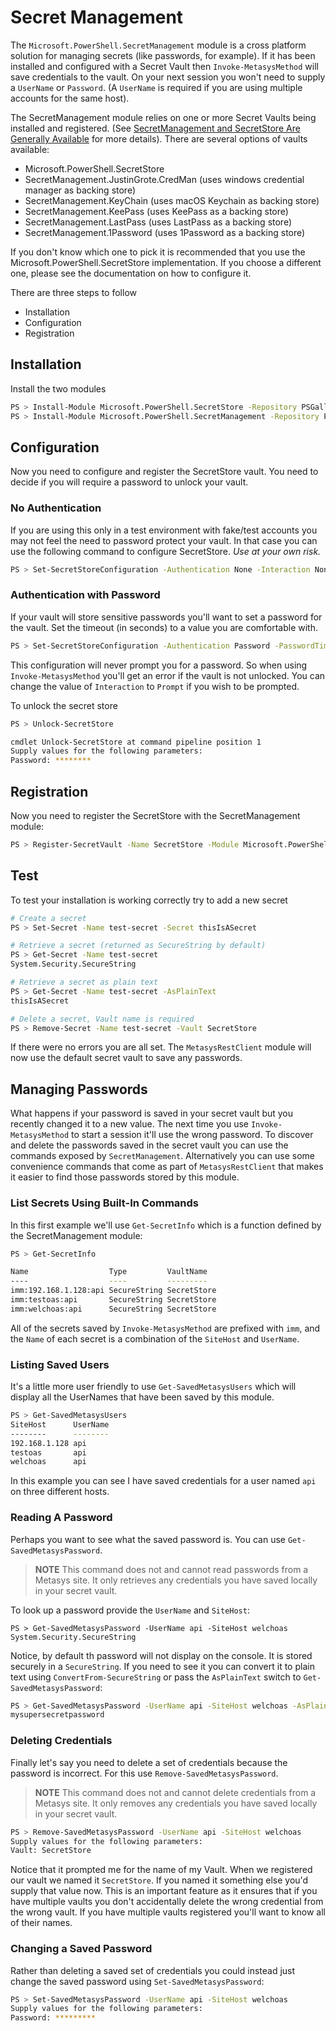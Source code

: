 # Secret Management

The `Microsoft.PowerShell.SecretManagement` module is a cross platform solution for managing secrets (like passwords, for example). If it has been installed and configured with a Secret Vault then `Invoke-MetasysMethod` will save credentials to the vault. On your next session you won't need to supply a `UserName` or `Password`. (A `UserName` is required if you are using multiple accounts for the same host).

The SecretManagement module relies on one or more Secret Vaults being installed and registered. (See [SecretManagement and SecretStore Are Generally Available](https://devblogs.microsoft.com/powershell/secretmanagement-and-secretstore-are-generally-available/) for more details). There are several options of vaults available:

* Microsoft.PowerShell.SecretStore
* SecretManagement.JustinGrote.CredMan (uses windows credential manager as backing store)
* SecretManagement.KeyChain (uses macOS Keychain as backing store)
* SecretManagement.KeePass (uses KeePass as a backing store)
* SecretManagement.LastPass (uses LastPass as a backing store)
* SecretManagement.1Password (uses 1Password as a backing store)

If you don't know which one to pick it is recommended that you use the Microsoft.PowerShell.SecretStore implementation. If you choose a different one, please see the documentation on how to configure it.

There are three steps to follow

* Installation
* Configuration
* Registration

## Installation

Install the two modules

```bash
PS > Install-Module Microsoft.PowerShell.SecretStore -Repository PSGallery
PS > Install-Module Microsoft.PowerShell.SecretManagement -Repository PSGallery
```

## Configuration

Now you need to configure and register the SecretStore vault. You need to decide if you will require a password to unlock your vault.

### No Authentication

If you are using this only in a test environment with fake/test accounts you may not feel the need to password protect your vault. In that case you can use the following command to configure SecretStore. *Use at your own risk.*

```bash
PS > Set-SecretStoreConfiguration -Authentication None -Interaction None
```

### Authentication with Password

If your vault will store sensitive passwords you'll want to set a password for the vault. Set the timeout (in seconds) to a value you are comfortable with.

```bash
PS > Set-SecretStoreConfiguration -Authentication Password -PasswordTimeout 1800 -Interaction None
```

This configuration will never prompt you for a password. So when using `Invoke-MetasysMethod` you'll get an error if the vault is not unlocked. You can change the value of `Interaction` to `Prompt` if you wish to be prompted.

To unlock the secret store

```bash
PS > Unlock-SecretStore

cmdlet Unlock-SecretStore at command pipeline position 1
Supply values for the following parameters:
Password: ********
```

## Registration

Now you need to register the SecretStore with the SecretManagement module:

```bash
PS > Register-SecretVault -Name SecretStore -Module Microsoft.PowerShell.SecretStore
```

## Test

To test your installation is working correctly try to add a new secret

```bash
# Create a secret
PS > Set-Secret -Name test-secret -Secret thisIsASecret

# Retrieve a secret (returned as SecureString by default)
PS > Get-Secret -Name test-secret
System.Security.SecureString

# Retrieve a secret as plain text
PS > Get-Secret -Name test-secret -AsPlainText
thisIsASecret

# Delete a secret, Vault name is required
PS > Remove-Secret -Name test-secret -Vault SecretStore
```

If there were no errors you are all set. The `MetasysRestClient` module will now use the default secret vault to save any passwords.

## Managing Passwords

What happens if your password is saved in your secret vault but you recently changed it to a new value. The next time you use `Invoke-MetasysMethod` to start a session it'll use the wrong password. To discover and delete the passwords saved in the secret vault you can use the commands exposed by `SecretManagement`. Alternatively you can use some convenience commands that come as part of `MetasysRestClient` that makes it easier to find those passwords stored by this module.

### List Secrets Using Built-In Commands

In this first example we'll use `Get-SecretInfo` which is a function defined by the SecretManagement module:

```bash
PS > Get-SecretInfo

Name                  Type         VaultName
----                  ----         ---------
imm:192.168.1.128:api SecureString SecretStore
imm:testoas:api       SecureString SecretStore
imm:welchoas:api      SecureString SecretStore
```

All of the secrets saved by `Invoke-MetasysMethod` are prefixed with `imm`, and the `Name` of each secret is a combination of the `SiteHost` and `UserName`.

### Listing Saved Users

It's a little more user friendly to use `Get-SavedMetasysUsers` which will display all the UserNames that have been saved by this module.

```bash
PS > Get-SavedMetasysUsers
SiteHost      UserName
--------      --------
192.168.1.128 api
testoas       api
welchoas      api
```

In this example you can see I have saved credentials for a user named `api` on three different hosts.

### Reading A Password

Perhaps you want to see what the saved password is. You can use `Get-SavedMetasysPassword`.

> **NOTE** This command does not and cannot read passwords from a Metasys site. It only retrieves any credentials you have saved locally in your secret vault.

To look up a password provide the `UserName` and `SiteHost`:

```bash.
PS > Get-SavedMetasysPassword -UserName api -SiteHost welchoas
System.Security.SecureString
```

Notice, by default th password will not display on the console. It is stored securely in a `SecureString`. If you need to see it you can convert it to plain text using `ConvertFrom-SecureString` or pass the `AsPlainText` switch to `Get-SavedMetasysPassword`:

```bash
PS > Get-SavedMetasysPassword -UserName api -SiteHost welchoas -AsPlainText
mysupersecretpassword
```

### Deleting Credentials

Finally let's say you need to delete a set of credentials because the password is incorrect. For this use `Remove-SavedMetasysPassword`.

> **NOTE** This command does not and cannot delete credentials from a Metasys site. It only removes any credentials you have saved locally in your secret vault.

```bash
PS > Remove-SavedMetasysPassword -UserName api -SiteHost welchoas
Supply values for the following parameters:
Vault: SecretStore
```

Notice that it prompted me for the name of my Vault. When we registered our vault we named it `SecretStore`. If you named it something else you'd supply that value now. This is an important feature as it ensures that if you have multiple vaults you don't accidentally delete the wrong credential from the wrong vault. If you have multiple vaults registered you'll want to know all of their names.

### Changing a Saved Password

Rather than deleting a saved set of credentials you could instead just change the saved password using `Set-SavedMetasysPassword`:

```bash
PS > Set-SavedMetasysPassword -UserName api -SiteHost welchoas
Supply values for the following parameters:
Password: *********
```
